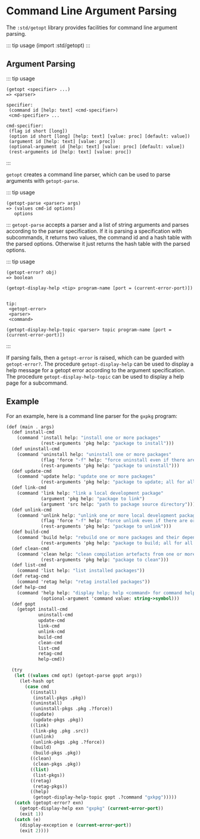 # Command Line Argument Parsing

The `:std/getopt` library provides facilities for command line argument parsing.

::: tip usage
(import :std/getopt)
:::

## Argument Parsing

::: tip usage
```
(getopt <specifier> ...)
=> <parser>

specifier:
 (command id [help: text] <cmd-specifier>)
 <cmd-specifier> ...

cmd-specifier:
 (flag id short [long])
 (option id short [long] [help: text] [value: proc] [default: value])
 (argument id [help: text] [value: proc])
 (optional-argument id [help: text] [value: proc] [default: value])
 (rest-arguments id [help: text] [value: proc])

```
:::

`getopt` creates a command line parser, which can be used to parse arguments
with `getopt-parse`.


::: tip usage
```
(getopt-parse <parser> args)
=> (values cmd-id options)
   options
```
:::
`getopt-parse` accepts a parser and a list of string arguments and parses
according to the parser specification. If it is parsing a specification with
subcommands, it returns two values, the command id and a hash table with the
parsed options. Otherwise it just returns the hash table with the parsed options.


::: tip usage
```
(getopt-error? obj)
=> boolean

(getopt-display-help <tip> program-name [port = (current-error-port)])


tip:
 <getopt-error>
 <parser>
 <command>

(getopt-display-help-topic <parser> topic program-name [port = (current-error-port)])
```
:::

If parsing fails, then a `getopt-error` is raised, which can be guarded with
`getopt-error?`. The procedure `getopt-display-help` can be used to display
a help message for a getopt error according to the argument specification.
The procedure `getopt-display-help-topic` can be used to display a help page
for a subcommand.

## Example

For an example, here is a command line parser for the `gxpkg` program:
```scheme
(def (main . args)
  (def install-cmd
    (command 'install help: "install one or more packages"
             (rest-arguments 'pkg help: "package to install")))
  (def uninstall-cmd
    (command 'uninstall help: "uninstall one or more packages"
             (flag 'force "-f" help: "force uninstall even if there are orphaned dependencies")
             (rest-arguments 'pkg help: "package to uninstall")))
  (def update-cmd
    (command 'update help: "update one or more packages"
             (rest-arguments 'pkg help: "package to update; all for all packages")))
  (def link-cmd
    (command 'link help: "link a local development package"
             (argument 'pkg help: "package to link")
             (argument 'src help: "path to package source directory")))
  (def unlink-cmd
    (command 'unlink help: "unlink one or more local development packages"
             (flag 'force "-f" help: "force unlink even if there are orphaned dependencies")
             (rest-arguments 'pkg help: "package to unlink")))
  (def build-cmd
    (command 'build help: "rebuild one or more packages and their dependents"
             (rest-arguments 'pkg help: "package to build; all for all packages")))
  (def clean-cmd
    (command 'clean help: "clean compilation artefacts from one or more packages"
             (rest-arguments 'pkg help: "package to clean")))
  (def list-cmd
    (command 'list help: "list installed packages"))
  (def retag-cmd
    (command 'retag help: "retag installed packages"))
  (def help-cmd
    (command 'help help: "display help; help <command> for command help"
             (optional-argument 'command value: string->symbol)))
  (def gopt
    (getopt install-cmd
            uninstall-cmd
            update-cmd
            link-cmd
            unlink-cmd
            build-cmd
            clean-cmd
            list-cmd
            retag-cmd
            help-cmd))

  (try
   (let ((values cmd opt) (getopt-parse gopt args))
     (let-hash opt
       (case cmd
         ((install)
          (install-pkgs .pkg))
         ((uninstall)
          (uninstall-pkgs .pkg .?force))
         ((update)
          (update-pkgs .pkg))
         ((link)
          (link-pkg .pkg .src))
         ((unlink)
          (unlink-pkgs .pkg .?force))
         ((build)
          (build-pkgs .pkg))
         ((clean)
          (clean-pkgs .pkg))
         ((list)
          (list-pkgs))
         ((retag)
          (retag-pkgs))
         ((help)
          (getopt-display-help-topic gopt .?command "gxkpg")))))
   (catch (getopt-error? exn)
     (getopt-display-help exn "gxpkg" (current-error-port))
     (exit 1))
   (catch (e)
     (display-exception e (current-error-port))
     (exit 2))))
```
